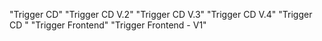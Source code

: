 "Trigger CD" 
"Trigger CD V.2" 
"Trigger CD V.3" 
"Trigger CD V.4" 
"Trigger CD " 
"Trigger Frontend" 
"Trigger Frontend - V1" 

